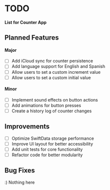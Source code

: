 # TODO 
#### List for Counter App

## Planned Features
#### Major
- [ ] Add iCloud sync for counter persistence
- [ ] Add language support for English and Spanish
- [ ] Allow users to set a custom increment value
- [ ] Allow users to set a custom initial value

#### Minor
- [ ] Implement sound effects on button actions
- [ ] Add animations for button presses
- [ ] Create a history log of counter changes

## Improvements
- [ ] Optimize SwiftData storage performance
- [ ] Improve UI layout for better accessibility
- [ ] Add unit tests for core functionality
- [ ] Refactor code for better modularity

## Bug Fixes
:) Nothing here 